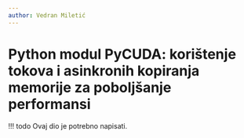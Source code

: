 ```yaml
---
author: Vedran Miletić
---
```


# Python modul PyCUDA: korištenje tokova i asinkronih kopiranja memorije za poboljšanje performansi

!!! todo
    Ovaj dio je potrebno napisati.
